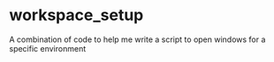 # workspace_setup
A combination of code to help me write a script to open windows for a specific environment
